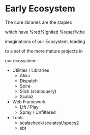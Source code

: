 # Early Ecosystem

The core libraries are the staples

which have %red%ignited %reset%the

imaginations of our Ecosystem, leading

to a set of the more mature projects in

our ecosystem:

* Utilities / Libraries
    * Akka
    * Dispatch
    * Spire
    * Slick (scalaquery)
    * Scalaz
* Web Framework
    * Lift / Play
    * Spray / Unfiltered
* Tools
    * scalacheck/scalatest/specs2
    * sbt

